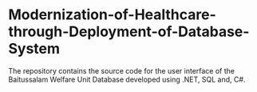 # Modernization-of-Healthcare-through-Deployment-of-Database-System
The repository contains the source code for the user interface of the Baitussalam Welfare Unit Database developed using .NET, SQL and, C#. 
